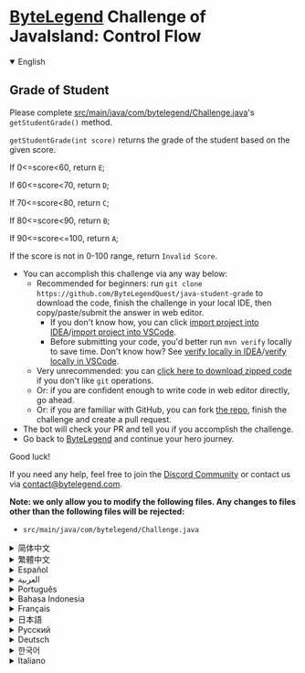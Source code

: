 # [ByteLegend](https://bytelegend.com) Challenge of JavaIsland: Control Flow

<details open='true'>
<summary>English</summary>

## Grade of Student

Please complete [src/main/java/com/bytelegend/Challenge.java](https://github.com/ByteLegendQuest/java-student-grade/blob/main/src/main/java/com/bytelegend/Challenge.java)'s `getStudentGrade()` method.

`getStudentGrade(int score)` returns the grade of the student based on the given score.

If 0<=score<60, return `E`;

If 60<=score<70, return `D`;

If 70<=score<80, return `C`;

If 80<=score<90, return `B`;

If 90<=score<=100, return `A`;

If the score is not in 0-100 range, return `Invalid Score`.


- You can accomplish this challenge via any way below:
  - Recommended for beginners: run `git clone https://github.com/ByteLegendQuest/java-student-grade` to download the code,
    finish the challenge in your local IDE, then copy/paste/submit the answer in web editor.
    - If you don't know how, you can click [import project into IDEA](https://github.com/ByteLegendQuest/java-student-grade/blob/main/docs/en/clone-and-import.md)/[import project into VSCode](https://github.com/ByteLegendQuest/java-student-grade/blob/main/docs/en/clone-and-import-vscode.md).
    - Before submitting your code, you'd better run `mvn verify` locally to save time. Don't know how? See [verify locally in IDEA](https://github.com/ByteLegendQuest/java-student-grade/blob/main/docs/en/run-mvn-verify-idea.md)/[verify locally in VSCode](https://github.com/ByteLegendQuest/java-student-grade/blob/main/docs/en/run-mvn-verify-vscode.md).
  - Very unrecommended: you can [click here to download zipped code](https://codeload.github.com/ByteLegendQuest/java-student-grade/zip/refs/heads/main) if you don't like `git` operations.
  - Or: if you are confident enough to write code in web editor directly, go ahead.
  - Or: if you are familiar with GitHub, you can fork [the repo](https://github.com/ByteLegendQuest/java-student-grade), finish the challenge and create a pull request.
- The bot will check your PR and tell you if you accomplish the challenge.
- Go back to [ByteLegend](https://bytelegend.com) and continue your hero journey.

Good luck!

If you need any help, feel free to join the [Discord Community](https://discord.gg/35RreUUGWt) or contact us via [contact@bytelegend.com](mailto:contact@bytelegend.com).

**Note: we only allow you to modify the following files.
Any changes to files other than the following files will be rejected:**

- `src/main/java/com/bytelegend/Challenge.java`

</details>

<details>
<summary>简体中文</summary>

## 判断学生成绩等级

请完成[src/main/java/com/bytelegend/Challenge.java](https://github.com/ByteLegendQuest/java-student-grade/blob/main/src/main/java/com/bytelegend/Challenge.java)的`getStudentGrade()`方法。

`getStudentGrade(int score)`根据给定的分数，返回学生的等级。

如果0<=分数<60，返回`E`；

如果60<=分数<70，返回`D`；

如果70<=分数<80，返回`C`；

如果80<=分数<90，返回`B`；

如果90<=90<=100，返回`A`；

若输入的分数不在0-100范围内，返回`Invalid Score`。


- 你可以使用以下任意一种方法完成挑战：
  - 初学者推荐：运行`git clone https://git.bytelegend.com/ByteLegendQuest/java-student-grade`将代码下载到本地，在本地使用IDE调试完成后复制到网页编辑器里提交。
    - 如果你不知道怎么做，可以点击[导入IDEA](https://github.com/ByteLegendQuest/java-student-grade/blob/main/docs/zh_hans/clone-and-import.md)/[导入VSCode](https://github.com/ByteLegendQuest/java-student-grade/blob/main/docs/zh_hans/clone-and-import-vscode.md)。
    - 在提交之前，你最好先在本地运行`mvn verify`验证一下答案，以节约时间。不知道如何做？请查看[在IDEA中本地验证](https://github.com/ByteLegendQuest/java-student-grade/blob/main/docs/zh_hans/run-mvn-verify-idea.md)/[在VSCode中本地验证](https://github.com/ByteLegendQuest/java-student-grade/blob/main/docs/zh_hans/run-mvn-verify-vscode.md)。
  - 非常不推荐：如果你实在不喜欢`git`命令行操作，你可以[点击这里直接下载打包好的代码](https://ghcodeload.bytelegend.com/ByteLegendQuest/java-student-grade/zip/refs/heads/main)。
  - 或者：如果你非常自信不需要下载代码到本地调试，可以使用网页编辑器直接提交。
  - 或者：如果你对GitHub非常熟悉，你可以fork[这个仓库](https://github.com/ByteLegendQuest/java-student-grade)、完成挑战后，创建一个Pull Request。
- 机器人将会检查你的答案，告诉你你是否通过了挑战。
- 回到[字节传说](https://bytelegend.com)，然后继续你的英雄旅程。

祝你好运！

如果你需要任何帮助，欢迎加入官方玩家QQ群（在[首页](https://bytelegend.com)右下角的`联系 & 关于`菜单里可以找到入群方式）或者[Discord社区](https://discord.gg/PvmqK3hF)，或email至[contact@bytelegend.com](mailto:contact@bytelegend.com)。

**注意：我们只允许您修改以下文件，任何对其他文件的修改都会被拒绝：**

- `src/main/java/com/bytelegend/Challenge.java`

</details>

<details>
<summary>繁體中文</summary>

學生年級
----

請完成[src/main/java/com/bytelegend/Challenge.java](https://github.com/ByteLegendQuest/java-student-grade/blob/main/src/main/java/com/bytelegend/Challenge.java)的`getStudentGrade()`方法。

`getStudentGrade(int score)`根據給定的分數返回學生的成績。

如果 0<=score<60，則返回`E` ；

如果 60<=score<70，則返回`D` ；

如果 70<=score<80，則返回`C` ；

如果 80<=score<90，則返回`B` ；

如果 90<=score<=100，則返回`A` ；

如果分數不在 0-100 範圍內，則返回`Invalid Score` 。

-   您可以通過以下任何方式完成此挑戰：
    -   建議初學者：運行`git clone https://github.com/ByteLegendQuest/java-student-grade`下載代碼，在本地 IDE 中完成挑戰，然後在 Web 編輯器中復制/粘貼/提交答案。
        -   如果你不知道怎麼做，你可以點擊[import project into IDEA](https://github.com/ByteLegendQuest/java-student-grade/blob/main/docs/en/clone-and-import.md) / [import project into VSCode](https://github.com/ByteLegendQuest/java-student-grade/blob/main/docs/en/clone-and-import-vscode.md) 。
        -   在提交代碼之前，您最好在本地運行`mvn verify`以節省時間。不知道怎麼樣？請參閱[在 IDEA](https://github.com/ByteLegendQuest/java-student-grade/blob/main/docs/en/run-mvn-verify-idea.md) [中進行本地驗證/在 VSCode 中進行本地驗證](https://github.com/ByteLegendQuest/java-student-grade/blob/main/docs/en/run-mvn-verify-vscode.md)。
    -   非常不推薦：如果你不喜歡`git`操作，可以[點擊這裡下載壓縮代碼](https://codeload.github.com/ByteLegendQuest/java-student-grade/zip/refs/heads/main)。
    -   或者：如果您有足夠的信心直接在 Web 編輯器中編寫代碼，請繼續。
    -   或者：如果你熟悉 GitHub，你可以 fork[倉庫](https://github.com/ByteLegendQuest/java-student-grade)，完成挑戰並創建一個拉取請求。
-   機器人會檢查你的 PR 並告訴你是否完成了挑戰。
-   回到[ByteLegend](https://bytelegend.com)繼續你的英雄之旅。

祝你好運！

如果您需要任何幫助，請隨時加入[Discord 社區](https://discord.gg/35RreUUGWt)或通過[contact@bytelegend.com](mailto:contact@bytelegend.com)聯繫我們。

**注意：我們只允許您修改以下文件。對以下文件以外的文件的任何更改都將被拒絕：**

-   `src/main/java/com/bytelegend/Challenge.java`
</details>

<details>
<summary>Español</summary>

Grado del estudiante
--------------------

Complete el método `getStudentGrade()` de [src/main/java/com/bytelegend/Challenge.java](https://github.com/ByteLegendQuest/java-student-grade/blob/main/src/main/java/com/bytelegend/Challenge.java) .

`getStudentGrade(int score)` devuelve la calificación del estudiante en función de la puntuación dada.

Si 0<=puntuación<60, devuelve `E` ;

Si 60<=puntuación<70, devuelve `D` ;

Si 70<=puntuación<80, devuelve `C` ;

Si 80<=puntuación<90, devuelve `B` ;

Si 90<=puntuación<=100, devuelve `A` ;

Si la puntuación no está en el rango de 0 a 100, devuelva `Invalid Score` .

-   Puede lograr este desafío de cualquier manera a continuación:
    -   Recomendado para principiantes: ejecute `git clone https://github.com/ByteLegendQuest/java-student-grade` para descargar el código, finalice el desafío en su IDE local, luego copie/pegue/envíe la respuesta en el editor web.
        -   Si no sabe cómo hacerlo, puede hacer clic en [importar proyecto a IDEA](https://github.com/ByteLegendQuest/java-student-grade/blob/main/docs/en/clone-and-import.md) / [importar proyecto a VSCode](https://github.com/ByteLegendQuest/java-student-grade/blob/main/docs/en/clone-and-import-vscode.md) .
        -   Antes de enviar su código, es mejor que ejecute `mvn verify` localmente para ahorrar tiempo. ¿No sabes cómo? Ver [verificar localmente en IDEA](https://github.com/ByteLegendQuest/java-student-grade/blob/main/docs/en/run-mvn-verify-idea.md) / [verificar localmente en VSCode](https://github.com/ByteLegendQuest/java-student-grade/blob/main/docs/en/run-mvn-verify-vscode.md) .
    -   Muy poco recomendado: puede [hacer clic aquí para descargar el código comprimido](https://codeload.github.com/ByteLegendQuest/java-student-grade/zip/refs/heads/main) si no le gustan las operaciones de `git` .
    -   O: si tiene la confianza suficiente para escribir código en el editor web directamente, adelante.
    -   O: si está familiarizado con GitHub, puede bifurcar [el repositorio](https://github.com/ByteLegendQuest/java-student-grade) , finalizar el desafío y crear una solicitud de extracción.
-   El bot verificará tu PR y te dirá si logras el desafío.
-   Regrese a [ByteLegend](https://bytelegend.com) y continúe su viaje de héroe.

¡Buena suerte!

Si necesita ayuda, no dude en unirse a la [comunidad de Discord](https://discord.gg/35RreUUGWt) o contáctenos a través de [contact@bytelegend.com](mailto:contact@bytelegend.com) .

**Nota: solo le permitimos modificar los siguientes archivos. Cualquier cambio en los archivos que no sean los siguientes archivos será rechazado:**

-   `src/main/java/com/bytelegend/Challenge.java`
</details>

<details>
<summary>العربية</summary>

درجة الطالب
-----------

يُرجى إكمال طريقة [src / main / java / com / bytelegend / Challenge.java](https://github.com/ByteLegendQuest/java-student-grade/blob/main/src/main/java/com/bytelegend/Challenge.java) `getStudentGrade()` .

`getStudentGrade(int score)` درجة الطالب بناءً على الدرجة المحددة.

إذا كانت القيمة 0 <= الدرجة <60 ، فقم بإرجاع `E` ؛

إذا كانت 60 <= الدرجة <70 ، فقم بإرجاع `D` ؛

إذا كانت 70 <= الدرجة <80 ، فقم بإرجاع `C` ؛

إذا كانت 80 <= الدرجة <90 ، فقم بإرجاع `B` ؛

إذا كانت 90 <= الدرجة <= 100 ، فقم بإرجاع `A` ؛

إذا لم تكن النتيجة في النطاق 0-100 ، فقم بإرجاع `Invalid Score` .

-   يمكنك إنجاز هذا التحدي بأي طريقة أدناه:
    -   موصى به للمبتدئين: قم بتشغيل `git clone https://github.com/ByteLegendQuest/java-student-grade` لتنزيل الكود ، وإنهاء التحدي في IDE المحلي الخاص بك ، ثم نسخ / لصق / إرسال الإجابة في محرر الويب.
        -   إذا كنت لا تعرف كيف يمكنك النقر فوق [استيراد مشروع إلى IDEA](https://github.com/ByteLegendQuest/java-student-grade/blob/main/docs/en/clone-and-import.md) / [استيراد مشروع إلى VSCode](https://github.com/ByteLegendQuest/java-student-grade/blob/main/docs/en/clone-and-import-vscode.md) .
        -   قبل إرسال التعليمات البرمجية الخاصة بك ، من الأفضل تشغيل `mvn verify` محليًا لتوفير الوقت. لا أعرف كيف؟ انظر [التحقق محليًا في IDEA](https://github.com/ByteLegendQuest/java-student-grade/blob/main/docs/en/run-mvn-verify-idea.md) / [تحقق محليًا في VSCode](https://github.com/ByteLegendQuest/java-student-grade/blob/main/docs/en/run-mvn-verify-vscode.md) .
    -   غير موصى به على الإطلاق: يمكنك [النقر هنا لتنزيل رمز مضغوط](https://codeload.github.com/ByteLegendQuest/java-student-grade/zip/refs/heads/main) إذا كنت لا تحب عمليات `git` .
    -   أو: إذا كنت واثقًا بدرجة كافية من كتابة التعليمات البرمجية في محرر الويب مباشرةً ، فابدأ.
    -   أو: إذا كنت معتادًا على GitHub ، فيمكنك تفرع [الريبو](https://github.com/ByteLegendQuest/java-student-grade) وإنهاء التحدي وإنشاء طلب سحب.
-   سيتحقق الروبوت من العلاقات العامة الخاصة بك ويخبرك إذا أنجزت التحدي.
-   ارجع إلى [ByteLegend وتابع](https://bytelegend.com) رحلة بطلك.

حظ سعيد!

إذا كنت بحاجة إلى أي مساعدة ، فلا تتردد في الانضمام إلى [مجتمع Discord](https://discord.gg/35RreUUGWt) أو الاتصال بنا عبر [contact@bytelegend.com](mailto:contact@bytelegend.com) .

**ملاحظة: نسمح لك فقط بتعديل الملفات التالية. سيتم رفض أي تغييرات يتم إجراؤها على الملفات بخلاف الملفات التالية:**

-   `src/main/java/com/bytelegend/Challenge.java`
</details>

<details>
<summary>Português</summary>

Nota de Aluno
-------------

Por favor, complete o método `getStudentGrade()` de [src/main/java/com/bytelegend/Challenge.java](https://github.com/ByteLegendQuest/java-student-grade/blob/main/src/main/java/com/bytelegend/Challenge.java) .

`getStudentGrade(int score)` retorna a nota do aluno com base na pontuação fornecida.

Se 0<=pontuação<60, retorne `E` ;

Se 60<=pontuação<70, retorna `D` ;

Se 70<=pontuação<80, retorna `C` ;

Se 80<=pontuação<90, retorna `B` ;

Se 90<=pontuação<=100, retorne `A` ;

Se a pontuação não estiver no intervalo de 0 a 100, retorne `Invalid Score` .

-   Você pode realizar este desafio de qualquer maneira abaixo:
    -   Recomendado para iniciantes: execute `git clone https://github.com/ByteLegendQuest/java-student-grade` para baixar o código, conclua o desafio em seu IDE local e copie/cole/envie a resposta no editor da web.
        -   Se você não sabe como, você pode clicar em [importar projeto para IDEA](https://github.com/ByteLegendQuest/java-student-grade/blob/main/docs/en/clone-and-import.md) / [importar projeto para VSCode](https://github.com/ByteLegendQuest/java-student-grade/blob/main/docs/en/clone-and-import-vscode.md) .
        -   Antes de enviar seu código, é melhor você executar `mvn verify` localmente para economizar tempo. Não sei como? Consulte [verificar localmente em IDEA](https://github.com/ByteLegendQuest/java-student-grade/blob/main/docs/en/run-mvn-verify-idea.md) / [verificar localmente em VSCode](https://github.com/ByteLegendQuest/java-student-grade/blob/main/docs/en/run-mvn-verify-vscode.md) .
    -   Muito não recomendado: você pode [clicar aqui para baixar o código zipado](https://codeload.github.com/ByteLegendQuest/java-student-grade/zip/refs/heads/main) se não gostar das operações do `git` .
    -   Ou: se você estiver confiante o suficiente para escrever código diretamente no editor da web, vá em frente.
    -   Ou: se você estiver familiarizado com o GitHub, você pode bifurcar [o repo](https://github.com/ByteLegendQuest/java-student-grade) , finalizar o desafio e criar um pull request.
-   O bot verificará seu PR e informará se você cumprir o desafio.
-   Volte para [ByteLegend](https://bytelegend.com) e continue sua jornada de herói.

Boa sorte!

Se precisar de ajuda, sinta-se à vontade para se juntar à [Comunidade Discord](https://discord.gg/35RreUUGWt) ou entre em contato conosco via [contact@bytelegend.com](mailto:contact@bytelegend.com) .

**Nota: só permitimos que você modifique os seguintes arquivos. Quaisquer alterações em arquivos que não sejam os arquivos a seguir serão rejeitadas:**

-   `src/main/java/com/bytelegend/Challenge.java`
</details>

<details>
<summary>Bahasa Indonesia</summary>

Kelas Siswa
-----------

Harap lengkapi metode `getStudentGrade()` [src/main/Java/com/bytelegend/Challenge.java](https://github.com/ByteLegendQuest/java-student-grade/blob/main/src/main/java/com/bytelegend/Challenge.java) .

`getStudentGrade(int score)` mengembalikan nilai siswa berdasarkan skor yang diberikan.

Jika 0<=skor<60, kembalikan `E` ;

Jika 60<=skor<70, kembalikan `D` ;

Jika 70<=skor<80, kembalikan `C` ;

Jika 80<=skor<90, kembalikan `B` ;

Jika 90<=skor<=100, kembalikan `A` ;

Jika skor tidak dalam kisaran 0-100, kembalikan `Invalid Score` .

-   Anda dapat menyelesaikan tantangan ini melalui cara apa pun di bawah ini:
    -   Direkomendasikan untuk pemula: jalankan `git clone https://github.com/ByteLegendQuest/java-student-grade` untuk mengunduh kode, selesaikan tantangan di IDE lokal Anda, lalu salin/tempel/kirim jawabannya di editor web.
        -   Jika Anda tidak tahu caranya, Anda bisa mengklik [import project into IDEA](https://github.com/ByteLegendQuest/java-student-grade/blob/main/docs/en/clone-and-import.md) / [import project into VSCode](https://github.com/ByteLegendQuest/java-student-grade/blob/main/docs/en/clone-and-import-vscode.md) .
        -   Sebelum mengirimkan kode Anda, Anda sebaiknya menjalankan `mvn verify` secara lokal untuk menghemat waktu. Tidak tahu bagaimana? Lihat [verifikasi secara lokal di IDEA](https://github.com/ByteLegendQuest/java-student-grade/blob/main/docs/en/run-mvn-verify-idea.md) / [verifikasi secara lokal di VSCode](https://github.com/ByteLegendQuest/java-student-grade/blob/main/docs/en/run-mvn-verify-vscode.md) .
    -   Sangat tidak direkomendasikan: Anda dapat [mengklik di sini untuk mengunduh kode zip](https://codeload.github.com/ByteLegendQuest/java-student-grade/zip/refs/heads/main) jika Anda tidak menyukai operasi `git` .
    -   Atau: jika Anda cukup percaya diri untuk menulis kode di editor web secara langsung, silakan.
    -   Atau: jika Anda terbiasa dengan GitHub, Anda dapat melakukan fork [repo](https://github.com/ByteLegendQuest/java-student-grade) , menyelesaikan tantangan, dan membuat permintaan tarik.
-   Bot akan memeriksa PR Anda dan memberi tahu Anda jika Anda menyelesaikan tantangan.
-   Kembali ke [ByteLegend](https://bytelegend.com) dan lanjutkan perjalanan pahlawan Anda.

Semoga beruntung!

Jika Anda memerlukan bantuan, jangan ragu untuk bergabung dengan [Komunitas Discord](https://discord.gg/35RreUUGWt) atau hubungi kami melalui [contact@bytelegend.com](mailto:contact@bytelegend.com) .

**Catatan: kami hanya mengizinkan Anda untuk mengubah file berikut. Setiap perubahan pada file selain file berikut akan ditolak:**

-   `src/main/java/com/bytelegend/Challenge.java`
</details>

<details>
<summary>Français</summary>

Note de l'étudiant
------------------

Veuillez compléter la méthode `getStudentGrade()` de [src/main/java/com/bytelegend/Challenge.java](https://github.com/ByteLegendQuest/java-student-grade/blob/main/src/main/java/com/bytelegend/Challenge.java) .

`getStudentGrade(int score)` renvoie la note de l'étudiant en fonction du score donné.

Si 0<=score<60, retourne `E` ;

Si 60<=score<70, retourne `D` ;

Si 70<=score<80, retourne `C` ;

Si 80<=score<90, retourne `B` ;

Si 90<=score<=100, retourne `A` ;

Si le score n'est pas compris entre 0 et 100, renvoie `Invalid Score` .

-   Vous pouvez accomplir ce défi de n'importe quelle manière ci-dessous:
    -   Recommandé pour les débutants : exécutez `git clone https://github.com/ByteLegendQuest/java-student-grade` pour télécharger le code, terminez le défi dans votre IDE local, puis copiez/collez/soumettez la réponse dans l'éditeur Web.
        -   Si vous ne savez pas comment, vous pouvez cliquer sur [importer le projet dans IDEA](https://github.com/ByteLegendQuest/java-student-grade/blob/main/docs/en/clone-and-import.md) / [importer le projet dans VSCode](https://github.com/ByteLegendQuest/java-student-grade/blob/main/docs/en/clone-and-import-vscode.md) .
        -   Avant de soumettre votre code, vous feriez mieux d'exécuter `mvn verify` localement pour gagner du temps. Vous ne savez pas comment ? Voir [vérifier localement dans IDEA](https://github.com/ByteLegendQuest/java-student-grade/blob/main/docs/en/run-mvn-verify-idea.md) / [vérifier localement dans VSCode](https://github.com/ByteLegendQuest/java-student-grade/blob/main/docs/en/run-mvn-verify-vscode.md) .
    -   Très déconseillé : vous pouvez [cliquer ici pour télécharger le code compressé](https://codeload.github.com/ByteLegendQuest/java-student-grade/zip/refs/heads/main) si vous n'aimez pas les opérations `git` .
    -   Ou : si vous êtes suffisamment confiant pour écrire du code directement dans l'éditeur Web, continuez.
    -   Ou : si vous êtes familier avec GitHub, vous pouvez forker [le dépôt](https://github.com/ByteLegendQuest/java-student-grade) , terminer le défi et créer une demande d'extraction.
-   Le bot vérifiera votre PR et vous dira si vous accomplissez le défi.
-   Retournez à [ByteLegend](https://bytelegend.com) et continuez votre voyage de héros.

Bonne chance!

Si vous avez besoin d'aide, n'hésitez pas à rejoindre la [communauté Discord](https://discord.gg/35RreUUGWt) ou à nous contacter via [contact@bytelegend.com](mailto:contact@bytelegend.com) .

**Remarque : nous vous autorisons uniquement à modifier les fichiers suivants. Toute modification de fichiers autres que les fichiers suivants sera rejetée :**

-   `src/main/java/com/bytelegend/Challenge.java`
</details>

<details>
<summary>日本語</summary>

学生の学年
-----

[src / main / java / com / bytelegend / Challenge.java](https://github.com/ByteLegendQuest/java-student-grade/blob/main/src/main/java/com/bytelegend/Challenge.java)の`getStudentGrade()`メソッドを完了してください。

`getStudentGrade(int score)`は、指定されたスコアに基づいて学生の成績を返します。

0 <=スコア<60の場合、 `E`を返します。

60 <=スコア<70の場合、 `D`を返します。

70 <=スコア<80の場合、 `C`を返します。

80 <=スコア<90の場合、 `B`を返します。

90<=スコア<=100の場合、 `A`を返します。

スコアが0〜100の範囲にない場合は、 `Invalid Score`を返します。

-   この課題は、以下のいずれかの方法で達成できます。
    -   初心者に推奨： `git clone https://github.com/ByteLegendQuest/java-student-grade`を実行してコードをダウンロードし、ローカルIDEでチャレンジを終了してから、Webエディターで回答をコピー/貼り付け/送信します。
        -   方法がわからない場合は、\[ [プロジェクトをIDEAにインポート](https://github.com/ByteLegendQuest/java-student-grade/blob/main/docs/en/clone-and-import.md)\]/\[ [プロジェクトをVSCodeにインポート](https://github.com/ByteLegendQuest/java-student-grade/blob/main/docs/en/clone-and-import-vscode.md)\]をクリックできます。
        -   コードを送信する前に、時間を節約するためにローカルで`mvn verify`実行することをお勧めします。方法がわかりませんか？ [IDEAでローカルに](https://github.com/ByteLegendQuest/java-student-grade/blob/main/docs/en/run-mvn-verify-idea.md)[検証する/VSCodeでローカルに](https://github.com/ByteLegendQuest/java-student-grade/blob/main/docs/en/run-mvn-verify-vscode.md)検証するを参照してください。
    -   非常に推奨されていません`git`操作が気に入らない場合は、 [ここをクリックしてzipコードをダウンロード](https://codeload.github.com/ByteLegendQuest/java-student-grade/zip/refs/heads/main)できます。
    -   または：Webエディターで直接コードを記述できる自信がある場合は、先に進んでください。
    -   または：GitHubに精通している場合は[、リポジトリ](https://github.com/ByteLegendQuest/java-student-grade)をフォークしてチャレンジを終了し、プルリクエストを作成できます。
-   ボットはPRをチェックし、チャレンジを達成したかどうかを通知します。
-   [ByteLegend](https://bytelegend.com)に戻り、ヒーローの旅を続けてください。

幸運を！

ヘルプが必要な場合は、 [Discordコミュニティ](https://discord.gg/35RreUUGWt)に参加するか、contact [@bytelegend.com](mailto:contact@bytelegend.com)からお問い合わせください。

**注：変更できるのは次のファイルのみです。次のファイル以外のファイルへの変更は拒否されます。**

-   `src/main/java/com/bytelegend/Challenge.java`
</details>

<details>
<summary>Русский</summary>

Уровень студента
----------------

Пожалуйста, заполните метод `getStudentGrade()` [src/main/java/com/bytelegend/Challenge.java](https://github.com/ByteLegendQuest/java-student-grade/blob/main/src/main/java/com/bytelegend/Challenge.java) .

`getStudentGrade(int score)` возвращает оценку учащегося на основе заданного балла.

Если 0<=score<60, вернуть `E` ;

Если 60<=score<70, вернуть `D` ;

Если 70<=score<80, вернуть `C` ;

Если 80<=score<90, вернуть `B` ;

Если 90<=score<=100, вернуть `A` ;

Если оценка не находится в диапазоне от 0 до 100, вернуть `Invalid Score` .

-   Вы можете выполнить эту задачу любым способом, указанным ниже:
    -   Рекомендуется для начинающих: запустите `git clone https://github.com/ByteLegendQuest/java-student-grade` , чтобы загрузить код, выполните задание в локальной среде IDE, затем скопируйте/вставьте/отправьте ответ в веб-редакторе.
        -   Если вы не знаете как, вы можете нажать [импортировать проект в IDEA](https://github.com/ByteLegendQuest/java-student-grade/blob/main/docs/en/clone-and-import.md) / [импортировать проект в VSCode](https://github.com/ByteLegendQuest/java-student-grade/blob/main/docs/en/clone-and-import-vscode.md) .
        -   Перед отправкой кода вам лучше запустить `mvn verify` локально, чтобы сэкономить время. Не знаете как? См. « [Проверить локально в IDEA](https://github.com/ByteLegendQuest/java-student-grade/blob/main/docs/en/run-mvn-verify-idea.md) / [проверить локально в VSCode»](https://github.com/ByteLegendQuest/java-student-grade/blob/main/docs/en/run-mvn-verify-vscode.md) .
    -   Крайне не рекомендуется: вы можете [нажать здесь, чтобы загрузить заархивированный код](https://codeload.github.com/ByteLegendQuest/java-student-grade/zip/refs/heads/main) , если вам не нравятся операции `git` .
    -   Или: если вы достаточно уверены, чтобы писать код напрямую в веб-редакторе, вперед.
    -   Или: если вы знакомы с GitHub, вы можете разветвить [репозиторий](https://github.com/ByteLegendQuest/java-student-grade) , выполнить задание и создать запрос на включение.
-   Бот проверит ваш PR и сообщит, выполнили ли вы задание.
-   Вернитесь в [ByteLegend](https://bytelegend.com) и продолжайте свое героическое путешествие.

Удачи!

Если вам нужна помощь, присоединяйтесь к [сообществу Discord](https://discord.gg/35RreUUGWt) или свяжитесь с нами по [адресу contact@bytelegend.com](mailto:contact@bytelegend.com) .

**Примечание: мы разрешаем вам изменять только следующие файлы. Любые изменения в файлах, кроме следующих файлов, будут отклонены:**

-   `src/main/java/com/bytelegend/Challenge.java`
</details>

<details>
<summary>Deutsch</summary>

Grad des Studenten
------------------

Bitte vervollständigen Sie die Methode `getStudentGrade()` [von src/main/java/com/bytelegend/Challenge.java](https://github.com/ByteLegendQuest/java-student-grade/blob/main/src/main/java/com/bytelegend/Challenge.java) .

`getStudentGrade(int score)` gibt die Note des Schülers basierend auf der gegebenen Punktzahl zurück.

Wenn 0<=score<60, gebe `E` zurück;

Wenn 60<=Punktzahl<70, gebe `D` zurück;

Wenn 70<=Punktzahl<80, gebe `C` zurück;

Wenn 80<=Punktzahl<90, gebe `B` zurück;

Wenn 90<=Ergebnis<=100, gebe `A` zurück;

Wenn die Punktzahl nicht im Bereich von 0 bis 100 liegt, geben `Invalid Score` zurück.

-   Sie können diese Herausforderung auf eine der folgenden Arten meistern:
    -   Empfohlen für Anfänger: Führen Sie `git clone https://github.com/ByteLegendQuest/java-student-grade` aus, um den Code herunterzuladen, beenden Sie die Herausforderung in Ihrer lokalen IDE und kopieren/fügen Sie dann die Antwort im Web-Editor ein/übermitteln Sie sie.
        -   Wenn Sie nicht wissen wie, können Sie auf [Projekt in IDEA](https://github.com/ByteLegendQuest/java-student-grade/blob/main/docs/en/clone-and-import.md) [importieren / Projekt in VSCode importieren klicken](https://github.com/ByteLegendQuest/java-student-grade/blob/main/docs/en/clone-and-import-vscode.md) .
        -   Bevor Sie Ihren Code einreichen, sollten Sie `mvn verify` besser lokal ausführen, um Zeit zu sparen. Sie wissen nicht wie? Siehe [Lokal verifizieren in IDEA](https://github.com/ByteLegendQuest/java-student-grade/blob/main/docs/en/run-mvn-verify-idea.md) / [Lokal verifizieren in VSCode](https://github.com/ByteLegendQuest/java-student-grade/blob/main/docs/en/run-mvn-verify-vscode.md) .
    -   Sehr nicht zu empfehlen: Sie können [hier klicken, um den gezippten Code herunterzuladen,](https://codeload.github.com/ByteLegendQuest/java-student-grade/zip/refs/heads/main) wenn Sie `git` -Operationen nicht mögen.
    -   Oder: Wenn Sie sicher genug sind, Code direkt im Web-Editor zu schreiben, fahren Sie fort.
    -   Oder: Wenn Sie sich mit GitHub auskennen, können Sie [das Repo forken](https://github.com/ByteLegendQuest/java-student-grade) , die Challenge beenden und einen Pull-Request erstellen.
-   Der Bot überprüft Ihre PR und teilt Ihnen mit, ob Sie die Herausforderung meistern.
-   Gehen Sie zurück zu [ByteLegend](https://bytelegend.com) und setzen Sie Ihre Heldenreise fort.

Viel Glück!

Wenn Sie Hilfe benötigen, können Sie sich gerne der [Discord Community](https://discord.gg/35RreUUGWt) anschließen oder uns über [contact@bytelegend.com kontaktieren](mailto:contact@bytelegend.com) .

**Hinweis: Wir erlauben Ihnen nur, die folgenden Dateien zu ändern. Alle Änderungen an anderen Dateien als den folgenden Dateien werden abgelehnt:**

-   `src/main/java/com/bytelegend/Challenge.java`
</details>

<details>
<summary>한국어</summary>

학생의 학년
------

[src/main/java/com/bytelegend/Challenge.java](https://github.com/ByteLegendQuest/java-student-grade/blob/main/src/main/java/com/bytelegend/Challenge.java) 의 `getStudentGrade()` 메소드를 완성해주세요.

`getStudentGrade(int score)` 는 주어진 점수를 기반으로 학생의 성적을 반환합니다.

0<=점수<60이면 `E` 를 반환합니다.

60<=점수<70이면 `D` 를 반환합니다.

70<=점수<80이면 `C` 를 반환합니다.

80<=점수<90이면 `B` 를 반환합니다.

90<=score<=100이면 `A` 를 반환합니다.

점수가 0-100 범위에 없으면 `Invalid Score` 를 반환합니다.

-   아래 방법을 통해 이 챌린지를 완료할 수 있습니다.
    -   초보자를 위한 권장 사항: `git clone https://github.com/ByteLegendQuest/java-student-grade` 를 실행하여 코드를 다운로드하고 로컬 IDE에서 챌린지를 완료한 다음 웹 편집기에서 답변을 복사/붙여넣기/제출합니다.
        -   방법을 모르는 경우 [프로젝트를 IDEA로](https://github.com/ByteLegendQuest/java-student-grade/blob/main/docs/en/clone-and-import.md) [가져오기 / 프로젝트를 VSCode로 가져](https://github.com/ByteLegendQuest/java-student-grade/blob/main/docs/en/clone-and-import-vscode.md) 오기를 클릭할 수 있습니다.
        -   코드를 제출하기 전에 시간을 절약하기 위해 로컬에서 `mvn verify` 를 실행하는 것이 좋습니다. 방법을 모르십니까? [IDEA에서 로컬로](https://github.com/ByteLegendQuest/java-student-grade/blob/main/docs/en/run-mvn-verify-idea.md) [확인/VSCode에서 로컬로](https://github.com/ByteLegendQuest/java-student-grade/blob/main/docs/en/run-mvn-verify-vscode.md) 확인을 참조하세요.
    -   매우 권장하지 않음: `git` 작업이 마음에 들지 않으면 [여기를 클릭하여 압축 코드를 다운로드](https://codeload.github.com/ByteLegendQuest/java-student-grade/zip/refs/heads/main) 할 수 있습니다.
    -   또는 웹 편집기에서 직접 코드를 작성할 만큼 자신이 있다면 계속 진행하십시오.
    -   또는 GitHub에 익숙하다면 리포지토리를 분기 [하고](https://github.com/ByteLegendQuest/java-student-grade) 챌린지를 완료하고 풀 요청을 생성할 수 있습니다.
-   봇은 PR을 확인하고 도전 과제를 달성했는지 알려줍니다.
-   [ByteLegend](https://bytelegend.com) 로 돌아가 영웅 여정을 계속하세요.

행운을 빕니다!

도움이 필요하면 언제든지 [Discord 커뮤니티](https://discord.gg/35RreUUGWt) 에 가입하거나 [contact@bytelegend.com](mailto:contact@bytelegend.com) 을 통해 문의하세요.

**참고: 다음 파일만 수정할 수 있습니다. 다음 파일 이외의 파일에 대한 변경 사항은 거부됩니다.**

-   `src/main/java/com/bytelegend/Challenge.java`
</details>

<details>
<summary>Italiano</summary>

Grado di studente
-----------------

Si prega di completare il metodo `getStudentGrade()` di [src/main/java/com/bytelegend/Challenge.java](https://github.com/ByteLegendQuest/java-student-grade/blob/main/src/main/java/com/bytelegend/Challenge.java) .

`getStudentGrade(int score)` restituisce il voto dello studente in base al punteggio dato.

Se 0<=punteggio<60, restituisce `E` ;

Se 60<=punteggio<70, restituisce `D` ;

Se 70<=punteggio<80, restituisce `C` ;

Se 80<=punteggio<90, restituisce `B` ;

Se 90<=punteggio<=100, restituisce `A` ;

Se il punteggio non è compreso tra 0 e 100, restituisci `Invalid Score` .

-   Puoi portare a termine questa sfida in qualsiasi modo di seguito:
    -   Consigliato per i principianti: esegui `git clone https://github.com/ByteLegendQuest/java-student-grade` per scaricare il codice, completa la sfida nel tuo IDE locale, quindi copia/incolla/invia la risposta nell'editor web.
        -   Se non sai come fare, puoi fare clic su [importa progetto in IDEA](https://github.com/ByteLegendQuest/java-student-grade/blob/main/docs/en/clone-and-import.md) / [importa progetto in VSCode](https://github.com/ByteLegendQuest/java-student-grade/blob/main/docs/en/clone-and-import-vscode.md) .
        -   Prima di inviare il codice, è meglio eseguire `mvn verify` in locale per risparmiare tempo. Non sai come? Vedere [verifica in locale in IDEA](https://github.com/ByteLegendQuest/java-student-grade/blob/main/docs/en/run-mvn-verify-idea.md) / [verifica in locale in VSCode](https://github.com/ByteLegendQuest/java-student-grade/blob/main/docs/en/run-mvn-verify-vscode.md) .
    -   Molto sconsigliato: puoi fare [clic qui per scaricare il codice zippato](https://codeload.github.com/ByteLegendQuest/java-student-grade/zip/refs/heads/main) se non ti piacciono le operazioni `git` .
    -   Oppure: se sei abbastanza sicuro da scrivere il codice direttamente nell'editor web, vai avanti.
    -   Oppure: se hai familiarità con GitHub, puoi eseguire il fork [del repository](https://github.com/ByteLegendQuest/java-student-grade) , completare la sfida e creare una richiesta pull.
-   Il bot controllerà il tuo PR e ti dirà se hai superato la sfida.
-   Torna a [ByteLegend](https://bytelegend.com) e continua il tuo viaggio da eroe.

Buona fortuna!

Se hai bisogno di aiuto, non esitare a unirti alla [community di Discord](https://discord.gg/35RreUUGWt) o contattaci tramite [contact@bytelegend.com](mailto:contact@bytelegend.com) .

**Nota: ti permettiamo solo di modificare i seguenti file. Eventuali modifiche ai file diversi dai seguenti file verranno rifiutate:**

-   `src/main/java/com/bytelegend/Challenge.java`
</details>
